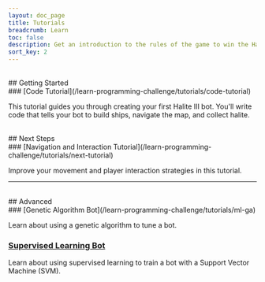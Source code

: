 ```yaml
---
layout: doc_page
title: Tutorials
breadcrumb: Learn
toc: false
description: Get an introduction to the rules of the game to win the Halite AI Programming Challenge.
sort_key: 2
---
```

<!--
<div class="doc-section" markdown="1">

## Introduction

Learn more about the game rules,
build your first bot, engage with advanced strategies, and more.

</div> -->


<div class="doc-section" markdown="1">


<div class="column-container">
  <div class="col" markdown="1">
<br>
## Getting Started
<br>
### [Code Tutorial](/learn-programming-challenge/tutorials/code-tutorial)

This tutorial guides you through creating your first Halite III bot. You'll write code that tells your bot to build ships, navigate the map, and collect halite.

  </div>
  <div class="col" markdown="1">

<br>
## Next Steps
<br>
### [Navigation and Interaction Tutorial](/learn-programming-challenge/tutorials/next-tutorial)

Improve your movement and player interaction strategies in this tutorial.

  </div>
</div>

<!--
<div class="column-container">
  <div class="col" markdown="1">

### Tutorial 2

Improve the Starter bot and make your first competition submission

  </div>
  <div class="col" markdown="1">

### Tutorial 2

Add a new strategy to your bot and learn a new technique. Climb up the leaderboard

  </div>
</div> -->

---
<br>
## Advanced
<br>
### [Genetic Algorithm Bot](/learn-programming-challenge/tutorials/ml-ga)

Learn about using a genetic algorithm to tune a bot.

### [Supervised Learning Bot](/learn-programming-challenge/tutorials/ml-svm)

Learn about using supervised learning to train a bot with a Support Vector Machine (SVM).
